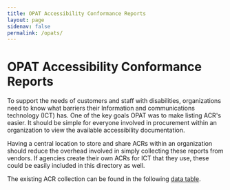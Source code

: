 ```yaml
---
title: OPAT Accessibility Conformance Reports
layout: page
sidenav: false
permalink: /opats/
---
```


# OPAT Accessibility Conformance Reports

To support the needs of customers and staff with disabilities, organizations need to know what barriers their Information and communications technology (ICT) has. One of the key goals OPAT was to make listing ACR's easier. It should be simple for everyone involved in procurement within an organization to view the available accessibility documentation.

Having a central location to store and share ACRs within an organization should reduce the overhead involved in simply collecting these reports from vendors. If agencies create their own ACRs for ICT that they use, these could be easily included in this directory as well.

The existing ACR collection can be found in the following [data table](../opat).
